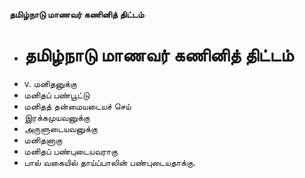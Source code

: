 **தமிழ்நாடு மாணவர் கணினித் திட்டம்**
- # தமிழ்நாடு மாணவர் கணினித் திட்டம்
- v. மனிதனுக்கு
- மனிதப் பண்பூட்டு
- மனிதத் தன்மையடையச் செய்
- இரக்கமுயவனுக்கு
- அருளுடையவனுக்கு
- மனிதனாகு
- மனிதப் பண்புடையவராகு
- பால் வகையில் தாய்ப்பாலின் பண்புடையதாக்கு.

